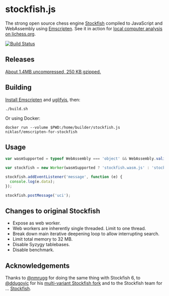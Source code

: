 stockfish.js
============

The strong open source chess engine
[Stockfish](https://github.com/official-stockfish/Stockfish)
compiled to JavaScript and WebAssembly using
[Emscripten](https://kripken.github.io/emscripten-site/). See it in action
for [local computer analysis on lichess.org](https://lichess.org/analysis).

[![Build Status](https://travis-ci.org/niklasf/stockfish.js.svg?branch=ddugovic)](https://travis-ci.org/niklasf/stockfish.js)

Releases
--------

[About 1.4MB uncompressed, 250 KB gzipped.](https://github.com/niklasf/stockfish.js/releases)

Building
--------

[Install Emscripten](https://kripken.github.io/emscripten-site/docs/getting_started/downloads.html) and 
[uglifyjs](https://github.com/mishoo/UglifyJS2),
then:

```
./build.sh
```

Or using Docker:

```
docker run --volume $PWD:/home/builder/stockfish.js niklasf/emscripten-for-stockfish
```

Usage
-----

```javascript
var wasmSupported = typeof WebAssembly === 'object' && WebAssembly.validate(Uint8Array.of(0x0, 0x61, 0x73, 0x6d, 0x01, 0x00, 0x00, 0x00));

var stockfish = new Worker(wasmSupported ? 'stockfish.wasm.js' : 'stockfish.js');

stockfish.addEventListener('message', function (e) {
  console.log(e.data);
});

stockfish.postMessage('uci');
```

Changes to original Stockfish
-----------------------------

* Expose as web worker.
* Web workers are inherently single threaded. Limit to one thread.
* Break down main iterative deepening loop to allow interrupting search.
* Limit total memory to 32 MB.
* Disable Syzygy tablebases.
* Disable benchmark.

Acknowledgements
----------------

Thanks to [@nmrugg](https://github.com/nmrugg/stockfish.js) for doing the same
thing with Stockfish 6, to [@ddugovic](https://github.com/ddugovic) for his
[multi-variant Stockfish fork](https://github.com/ddugovic/Stockfish) and to
the Stockfish team for ...
[Stockfish](https://github.com/official-stockfish/Stockfish).
